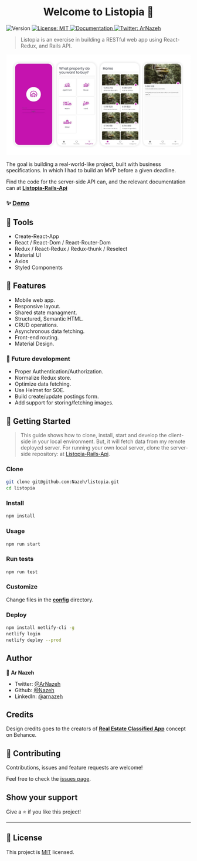 <h1 align="center">Welcome to Listopia 👋</h1>
<p>
  <img alt="Version" src="https://img.shields.io/badge/version-0.1.0-blue.svg?cacheSeconds=2592000" />
  <a href="https://github.com/Nazeh/listopia/blob/develop/LICENSE" target="_blank">
    <img alt="License: MIT" src="https://img.shields.io/github/license/nazeh/listopia" />
  </a>
    <a href="https://github.com/nazeh/listopia#readme" target="_blank">
    <img alt="Documentation" src="https://img.shields.io/badge/documentation-yes-brightgreen.svg" />
  </a>
  <a href="https://twitter.com/ArNazeh" target="_blank">
    <img alt="Twitter: ArNazeh" src="https://img.shields.io/twitter/follow/ArNazeh.svg?style=social" />
  </a>
</p>

> Listopia is an exercise in building a RESTful web app using React-Redux, and Rails API.

![Listopia Screenshot](docs/ListopiaScreenshot.jpg)

The goal is building a real-world-like project, built with business specifications. In which I had to build an MVP before a given deadline.

Find the code for the server-side API can, and the relevant documentation can at [**Listopia-Rails-Api**](https://github.com/Nazeh/listopia-RailsApi)

### ✨ [Demo](https://listopia.netlify.com/)

## 🔨 Tools

- Create-React-App
- React / React-Dom / React-Router-Dom
- Redux / React-Redux / Redux-thunk / Reselect
- Material UI
- Axios
- Styled Components

## 🎉 Features

- Mobile web app.
- Responsive layout.
- Shared state  managment.
- Structured, Semantic HTML.
- CRUD operations.
- Asynchronous data fetching.
- Front-end routing.
- Material Design.

### 🚧 Future development

- Proper Authentication/Authorization.
- Normalize Redux store.
- Optimize data fetching.
- Use Helmet for SOE.
- Build create/update postings form.
- Add support for storing/fetching images.

## 🚀 Getting Started

> This guide shows how to clone, install, start and develop the client-side in your local environment. But, it will fetch data from my remote deployed server. For running your own local server, clone the server-side repository: at [Listopia-Rails-Api](https://github.com/Nazeh/listopia-RailsApi).

### Clone

```sh
git clone git@github.com:Nazeh/listopia.git
cd listopia
```

### Install

```sh
npm install
```

### Usage

```sh
npm run start
```

### Run tests

```sh
npm run test
```

### Customize

Change files in the [**config**](./src/config/api.js) directory.

### Deploy

```sh
npm install netlify-cli -g
netlify login
netlify deploy --prod
```

## Author

👤 **Ar Nazeh**

* Twitter: [@ArNazeh](https://twitter.com/ArNazeh)
* Github: [@Nazeh](https://github.com/Nazeh)
* LinkedIn: [@arnazeh](https://linkedin.com/in/arnazeh)

## Credits

Design credits goes to the creators of [**Real Estate Classified App**]( https://www.behance.net/gallery/73279743/Real-Estate-Classified-App ) concept on Behance.

## 🤝 Contributing

Contributions, issues and feature requests are welcome!

Feel free to check the [issues page](issues/).

## Show your support

Give a ⭐️ if you like this project!

***

## 📝 License

This project is [MIT](https://github.com/Nazeh/listopia/blob/develop/LICENSE) licensed.
